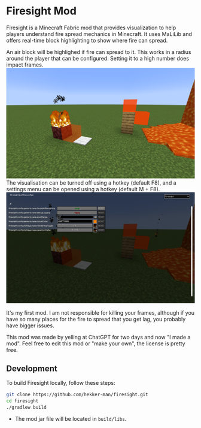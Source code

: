 # Firesight Mod

Firesight is a Minecraft Fabric mod that provides visualization to help players understand fire spread mechanics in Minecraft. It uses MaLiLib and offers real-time block highlighting to show where fire can spread.

An air block will be highlighed if fire can spread to it. This works in a radius around the player that can be configured. Setting it to a high number does impact frames.
![Visualiation](images/viz.png)
The visualisation can be turned off using a hotkey (default F8), and a settings menu can be opened using a hotkey (default M + F8).
![GUI](images/gui.png)

It's my first mod. I am not responsible for killing your frames, although if you have so many places for the fire to spread that you get lag, you probably have bigger issues.

This mod was made by yelling at ChatGPT for two days and now "I made a mod". Feel free to edit this mod or "make your own", the license is pretty free.

## Development
To build Firesight locally, follow these steps:
```sh
git clone https://github.com/hekker-man/firesight.git
cd firesight
./gradlew build
```
- The mod jar file will be located in `build/libs`.
